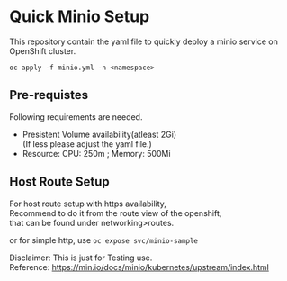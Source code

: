 Quick Minio Setup
=================

This repository contain the yaml file to quickly deploy a minio service on OpenShift cluster.

```oc apply -f minio.yml -n <namespace>```

Pre-requistes
-------------

Following requirements are needed.  
- Presistent Volume availability(atleast 2Gi)  
(If less please adjust the yaml file.)
- Resource: CPU: 250m ; Memory: 500Mi  

Host Route Setup
----------------

For host route setup with https availability,  
Recommend to do it from the route view of the openshift,  
that can be found under networking>routes.

or for simple http, use `oc expose svc/minio-sample`

Disclaimer: This is just for Testing use.  
Reference: https://min.io/docs/minio/kubernetes/upstream/index.html 
